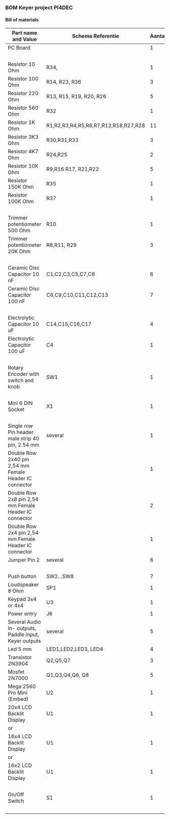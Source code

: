 ### BOM  Keyer project PI4DEC

#### Bill of materials

**Part name and Value**                                | **Schema Referentie** | **Aantal**
------------------------------------------------------ | --------------------- | ----------
PC Board                                               |                       | 1 
                                                       |                       | 
Resistor 10 Ohm                                        | R34,                  | 1 
Resistor 100 Ohm                                       | R14, R23, R36         | 3 
Resistor 220 Ohm                                       | R13, R15, R19, R20, R26 | 5 
Resistor 560 Ohm                                       | R32                   | 1 
Resistor 1K Ohm                                        | R1,R2,R3,R4,R5,R6,R7,R12,R18,R27,R28 | 11 
Resistor 3K3 Ohm                                       | R30,R31,R33           | 3 
Resistor 4K7 Ohm                                       | R24,R25               | 2 
Resistor 10K Ohm                                       | R9,R16 R17, R21,R22   | 5 
Resistor 150K Ohm                                      | R35                   | 1 
Resistor 100K Ohm                                      | R37                   | 1 
                                                       |                       | 
Trimmer potentiometer 500 Ohm                          | R10                   | 1 
Trimmer potentiometer 20K Ohm                          | R8,R11, R29           | 3 
                                                       |                       | 
Ceramic Disc Capacitor 10 nF                           | C1,C2,C3,C5,C7,C8     | 6 
Ceramic Disc Capacitor 100 nF                          | C6,C9,C10,C11,C12,C13 | 7 
                                                       |                       | 
Electrolytic Capacitor 10 uF                           | C14,C15,C16,C17       | 4 
Electrolytic Capacitor 100 uF                          | C4                    | 1 
                                                       |                       | 
Rotary Encoder with switch and knob                    | SW1                   | 1 
                                                       |                       | 
Mini 6 DIN  Socket                                     | X1                    | 1 
                                                       |                       | 
Single row Pin header male strip 40 pin, 2.54 mm       | several               | 1 
Double Row 2x40 pin 2,54 mm Female Header IC connector |                       | 1 
Double Row 2x8 pin 2,54 mm Female Header IC connector  |                       | 2 
Double Row 2x4 pin 2,54 mm Female Header IC connector  |                       | 1 
Jumper Pin 2                                           | several               | 6 
                                                       |                       | 
Push button                                            | SW2…SW8               | 7 
Loudspeaker 8 Ohm                                      | SP1                   | 1 
Keypad 3x4 or 4x4                                      | U3                    | 1 
Power entry                                            | J6                    | 1 
Several Audio In- outputs, Paddle input, Keyer outputs | several               | 5 
Led 5 mm                                               | LED1,LED2,LED3, LED4  | 4 
Transistor 2N3904                                      | Q2,Q5,Q7              | 3 
Mosfet 2N7000                                          | Q1,Q3,Q4,Q6, Q8       | 5 
Mega 2560 Pro Mini (Embed)                             | U2                    | 1 
20x4 LCD Backlit Display                               | U1                    | 1 
or                                                     |                       | 
16x4 LCD Backlit Display                               | U1                    | 1 
or                                                     |                       | 
16x2 LCD Backlit Display                               | U1                    | 1 
                                                       |                       | 
On/Off Switch                                          | S1                    | 1 
                                                       |                       | 
